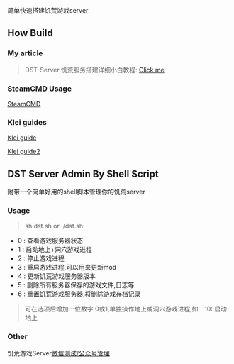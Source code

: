 简单快速搭建饥荒游戏server

## How Build

### My article

> DST-Server 饥荒服务搭建详细小白教程:
> [Click me](https://wtfk.world/2017/11/02/my-first-article/)

### SteamCMD Usage

[SteamCMD](https://developer.valvesoftware.com/wiki/SteamCMD)

### Klei guides

[Klei guide](http://dont-starve-game.wikia.com/wiki/Guides/Don%E2%80%99t_Starve_Together_Dedicated_Servers)

[Klei guide2](http://steamcommunity.com/sharedfiles/filedetails/?id=590565473)

## DST Server Admin By Shell Script

附带一个简单好用的shell脚本管理你的饥荒server

### Usage 

> sh dst.sh  or  ./dst.sh:

- 0 : 查看游戏服务器状态
- 1 : 启动地上+洞穴游戏进程
- 2 : 停止游戏进程
- 3 : 重启游戏进程,可以用来更新mod
- 4 : 更新饥荒游戏服务器版本
- 5 : 删除所有服务器保存的游戏文件,日志等
- 6 : 重置饥荒游戏服务器,将删除游戏存档记录

> 可在选项后增加一位数字 0或1,单独操作地上或洞穴游戏进程,如　10: 启动地上

### Other

饥荒游戏Server[微信测试/公众号管理](https://github.com/qwertyuiop6/wx-dst-admin)